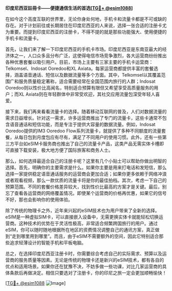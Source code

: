 **印度尼西亚註冊卡——便捷通信生活的首选[[TG💪+ @esim1088](https://t.me/s/esim1088)]**

在如今这个高度互联的世界里，无论你身处何地，手机卡和流量卡都是不可或缺的存在。对于计划前往或长期居住在印度尼西亚的人来说，选择一张合适的注册卡尤为重要。而提到印度尼西亚的注册卡，不得不提的就是那些功能强大、使用便捷的手机卡和流量卡。

首先，让我们来了解一下印度尼西亚的手机卡市场。印度尼西亚是东南亚最大的经济体之一，人口众多且分布广泛，这使得电信市场竞争激烈，各大运营商纷纷推出各种优惠套餐以吸引用户。目前，市场上主要有三家主要的手机卡运营商：Telkomsel、Indosat Ooredoo和XL Axiata。每家运营商都提供丰富的套餐选择，涵盖语音通话、短信以及数据流量等多个方面。其中，Telkomsel以其覆盖范围广和服务质量稳定著称，适合需要经常在全国范围内旅行的人群；Indosat Ooredoo则以性价比高闻名，特别适合预算有限但又希望享受高质量服务的用户；而XL Axiata则在年轻群体中非常受欢迎，其社交应用流量包深受年轻人喜爱。

接下来，我们再来看看流量卡的选择。随着移动互联网的普及，人们对数据流量的需求日益增长。针对这一需求，许多运营商推出了专门的流量卡，这些卡通常不包含语音通话和短信功能，而是专注于提供大容量的数据流量。例如，Indosat Ooredoo提供的IM3 Ooredoo Flow系列流量卡，就提供了多种不同额度的流量套餐，从每日包到月度包应有尽有，满足了不同用户的使用习惯。此外，还有一些第三方平台如eSIM卡服务商也推出了自己的流量卡产品，这类产品无需实体卡槽即可直接下载安装，极大地方便了国际旅客和商务人士。

那么，如何选择最适合自己的注册卡呢？这里有几个小贴士可以帮助你做出明智的选择。首先，明确你的主要需求是什么。如果你主要是用来打电话和发短信，那么选择一家提供稳定语音通话服务的运营商会更加合适；如果你更多依赖于网络冲浪或者观看视频，那么一款优质的流量卡将是你的最佳拍档。其次，考虑一下自己的预算范围。不同的套餐价格差异较大，找到性价比最高的方案才是关键。最后，别忘了查看各运营商的网络覆盖情况。即使某个运营商的价格再优惠，如果它的信号不好，那也会影响你的使用体验。

除了传统的物理卡之外，近年来兴起的eSIM技术也为用户带来了全新的选择。eSIM是一种虚拟SIM卡，可以直接嵌入设备中，无需更换实体卡就能轻松切换运营商。这种技术的优势在于灵活性极高，非常适合频繁跨国旅行的用户。通过eSIM，你可以随时随地根据所在地区的资费情况调整自己的通讯方案，真正做到“走到哪里用到哪里”。而且，由于eSIM不需要额外的空间，因此它特别适合那些追求轻薄设计的智能手机和平板电脑。

总之，在选择印度尼西亚注册卡时，你需要综合考虑自己的实际需求、预算以及运营商的服务质量等因素。无论是传统的物理卡还是新兴的eSIM技术，都有各自的优点和适用场景。如果你还在犹豫不决，不妨多做一些功课，对比几家运营商的具体条款后再做决定。相信只要选对了注册卡，你的印尼之旅一定会更加顺畅愉快！

[[TG💪+ @esim1088](https://t.me/s/esim1088) ![Image](https://i.postimg.cc/4NQfJmqS/Snipaste-2025-05-13-00-14-12.png)]